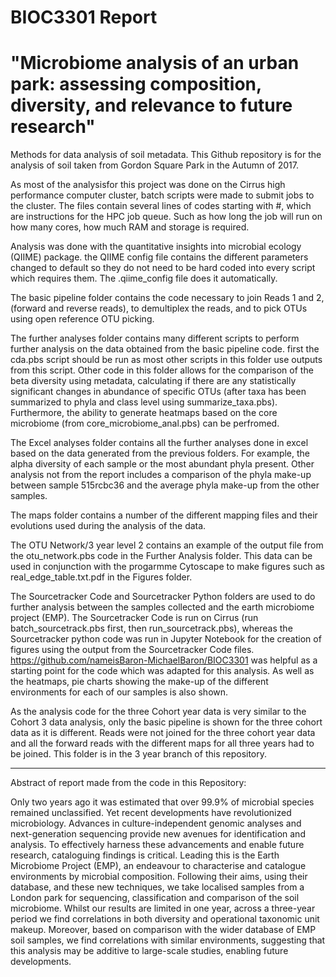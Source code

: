 # BIOC3301 Report
# "Microbiome analysis of an urban park: assessing composition, diversity, and relevance to future research"
Methods for data analysis of soil metadata.
This Github repository is for the analysis of soil taken from Gordon Square Park in the Autumn of 2017. 

As most of the analysisfor this project was done on the Cirrus high performance computer cluster, batch scripts were made to submit jobs to the cluster.
The files contain several lines of codes starting with #, which are instructions for the HPC job queue. Such as how long the job will run on how many cores, how much RAM and storage is required.

Analysis was done with the quantitative insights into microbial ecology (QIIME) package. the QIIME config file contains the different parameters changed to default so they do not need to be hard coded into every script which requires them. The .qiime_config file does it automatically.

The basic pipeline folder contains the code necessary to join Reads 1 and 2, (forward and reverse reads), to demultiplex the reads, and to pick OTUs using open reference OTU picking. 

The further analyses folder contains many different scripts to perform further analysis on the data obtained from the basic pipeline code. first the cda.pbs script should be run as most other scripts in this folder use outputs from this script. Other code in this folder allows for the comparison of the beta diversity using metadata, calculating if there are any statistically significant changes in abundance of specific OTUs (after taxa has been summarized to phyla and class level using summarize_taxa.pbs). Furthermore, the ability to generate heatmaps based on the core microbiome (from core_microbiome_anal.pbs) can be perfromed.

The Excel analyses folder contains all the further analyses done in excel based on the data generated from the previous folders. For example, the alpha diversity of each sample or the most abundant phyla present. Other analysis not from the report includes a comparison of the phyla make-up between sample 515rcbc36 and the average phyla make-up from the other samples.

The maps folder contains a number of the different mapping files and their evolutions used during the analysis of the data.

The OTU Network/3 year level 2 contains an example of the output file from the otu_network.pbs code in the Further Analysis folder. This data can be used in conjunction with the progarmme Cytoscape to make figures such as real_edge_table.txt.pdf in the Figures folder.

The Sourcetracker Code and Sourcetracker Python folders are used to do further analysis between the samples collected and the earth microbiome project (EMP). The Sourcetracker Code is run on Cirrus (run batch_sourcetrack.pbs first, then run_sourcetrack.pbs), whereas the Sourcetracker python code was run in Jupyter Notebook for the creation of figures using the output from the Sourcetracker Code files. https://github.com/nameisBaron-MichaelBaron/BIOC3301 was helpful as a starting point for the code which was adapted for this analysis. As well as the heatmaps, pie charts showing the make-up of the different environments for each of our samples is also shown. 

As the analysis code for the three Cohort year data is very similar to the Cohort 3 data analysis, only the basic pipeline is shown for the three cohort data as it is different. Reads were not joined for the three cohort year data and all the forward reads with the different maps for all three years had to be joined. This folder is in the 3 year branch of this repository.

______________________________________________________________________________________________________________________________

Abstract of report made from the code in this Repository:

Only two years ago it was estimated that over 99.9% of microbial species remained unclassified. Yet recent developments have revolutionized microbiology. Advances in culture-independent genomic analyses and next-generation sequencing provide new avenues for identification and analysis. To effectively harness these advancements and enable future research, cataloguing findings is critical.  Leading this is the Earth Microbiome Project (EMP), an endeavour to characterise and catalogue environments by microbial composition. Following their aims, using their database, and these new techniques, we take localised samples from a London park for sequencing, classification and comparison of the soil microbiome. Whilst our results are limited in one year, across a three-year period we find correlations in both diversity and operational taxonomic unit makeup. Moreover, based on comparison with the wider database of EMP soil samples, we find correlations with similar environments, suggesting that this analysis may be additive to large-scale studies, enabling future developments. 
